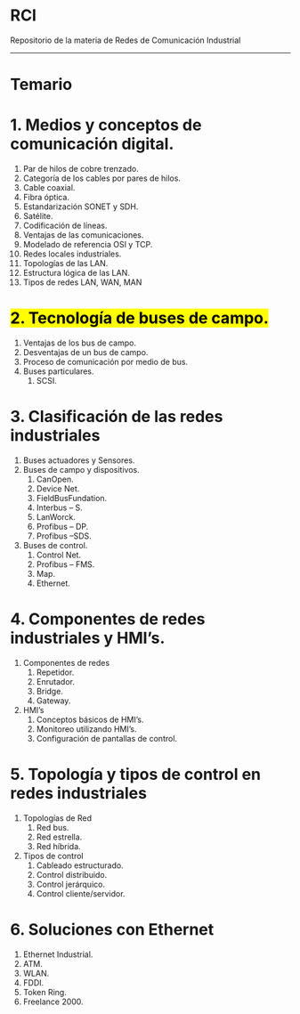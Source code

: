 # RCI
Repositorio de la materia de Redes de Comunicación Industrial

***

# Temario
# 1. Medios y conceptos de comunicación digital.
1. Par de hilos de cobre trenzado.
2. Categoría de los cables por pares de hilos.
3. Cable coaxial.
4. Fibra óptica.
5. Estandarización SONET y SDH.
6. Satélite.
7. Codificación de líneas.
8. Ventajas de las comunicaciones.
9. Modelado de referencia OSI y TCP.
10. Redes locales industriales.
11. Topologías de las LAN.
12. Estructura lógica de las LAN.
13. Tipos de redes LAN, WAN, MAN

# <mark>2. Tecnología de buses de campo.</mark>
1. Ventajas de los bus de campo.
2. Desventajas de un bus de campo.
3. Proceso de comunicación por medio de bus.
4. Buses particulares.
	1. SCSI.

# 3. Clasificación de las redes industriales
1. Buses actuadores y Sensores.
2. Buses de campo y dispositivos.
	1. CanOpen.
	2. Device Net.
	3. FieldBusFundation.
	4. Interbus – S.
	5. LanWorck.
	6. Profibus – DP.
	7. Profibus –SDS.
3. Buses de control.
	1. Control Net.
	2. Profibus – FMS.
	3. Map.
	4. Ethernet.
# 4. Componentes de redes industriales y HMI’s.
1. Componentes de redes
	1. Repetidor.
	2. Enrutador.
	3. Bridge.
	4. Gateway.
2. HMI’s
	1. Conceptos básicos de HMI’s.
	2. Monitoreo utilizando HMI’s.
	3. Configuración de pantallas de control.
# 5. Topología y tipos de control en redes industriales
1. Topologías de Red
	1. Red bus.
	2. Red estrella.
	3. Red híbrida.
2. Tipos de control
	1. Cableado estructurado.
	2. Control distribuido.
	3. Control jerárquico.
	4. Control cliente/servidor.
# 6. Soluciones con Ethernet
1. Ethernet Industrial.
2. ATM.
3. WLAN.
4. FDDI.
5. Token Ring.
6. Freelance 2000.
